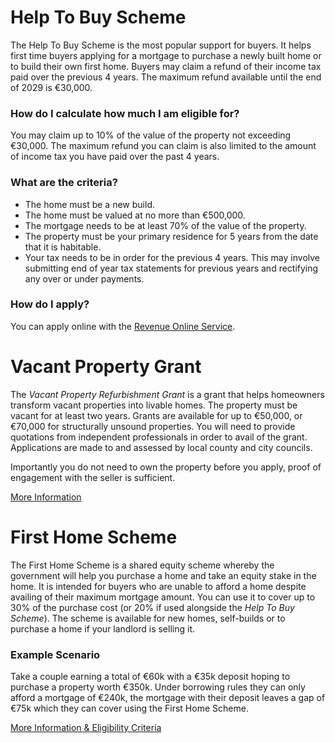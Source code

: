 # Help To Buy Scheme

The Help To Buy Scheme is the most popular support for buyers. It helps first time buyers applying for a mortgage to purchase a newly built home or to build their own first home. 
 Buyers may claim a refund of their income tax paid over the previous 4 years. The maximum refund available until the end of 2029 is €30,000.
 
### How do I calculate how much I am eligible for?

You may claim up to 10% of the value of the property not exceeding €30,000. The maximum refund you can claim is also limited to the amount of income tax 
 you have paid over the past 4 years. 
 

### What are the criteria?

* The home must be a new build.
* The home must be valued at no more than €500,000.
* The mortgage needs to be at least 70% of the value of the property.
* The property must be your primary residence for 5 years from the date that it is habitable.
* Your tax needs to be in order for the previous 4 years. This may involve submitting end of year tax statements for previous years
 and rectifying any over or under payments.


### How do I apply?

You can apply online with the [Revenue Online Service](https://www.ros.ie/myaccount-web/sign_in.html?execution=e2s1).


# Vacant Property Grant

The *Vacant Property Refurbishment Grant* is a grant that helps homeowners transform vacant properties into livable homes. The property must be vacant for at least two years. Grants are available for up to €50,000, or €70,000 for structurally unsound properties. You will need to provide quotations from independent professionals in order to avail of the grant. Applications are made to and assessed by local county and city councils. 

Importantly you do not need to own the property before you apply, proof of engagement with the seller is sufficient.

[More Information](https://www.citizensinformation.ie/en/housing/housing-grants-and-schemes/local-authority-housing-grants-and-supports/vacant-property-refurbishment-grant/)


# First Home Scheme

The First Home Scheme is a shared equity scheme whereby the government will help you purchase a home and take an equity stake in the home. It is intended for buyers who are unable to afford a home despite availing of their maximum mortgage amount. You can use it to cover up to 30% of the purchase cost (or 20% if used alongside the *Help To Buy Scheme*). The scheme is available for new homes, self-builds or to purchase a home if your landlord is selling it. 

### Example Scenario

Take a couple earning a total of €60k with a €35k deposit hoping to purchase a property worth €350k. Under borrowing rules they can only afford a mortgage of €240k, the mortgage with their deposit leaves a gap of €75k which they can cover using the First Home Scheme.

[More Information & Eligibility Criteria](https://www.firsthomescheme.ie/)

